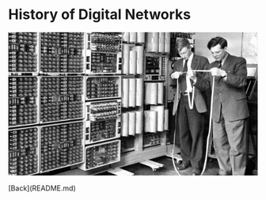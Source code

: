 # History of Digital Networks
<p align="center"><img src="old_comp2.jpg" height="" width=""></p>
[Back](README.md)
